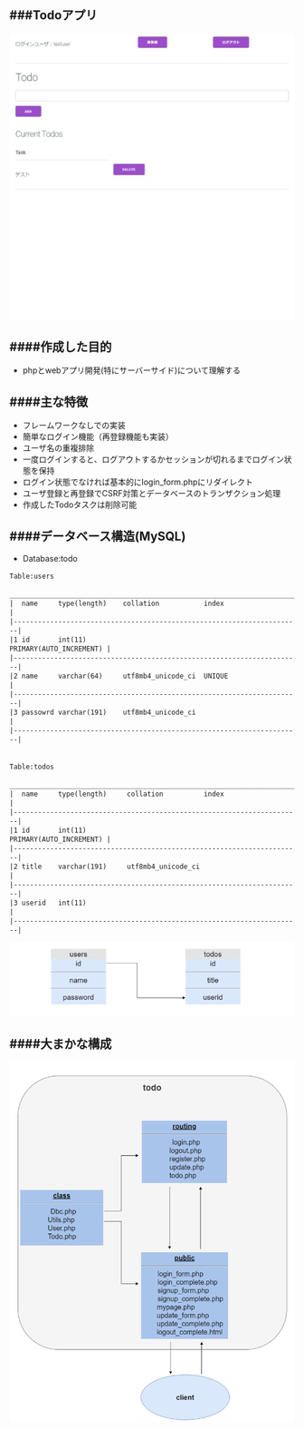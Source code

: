 
###Todoアプリ
---
![](./media/todo.jpeg)

####作成した目的
---
* phpとwebアプリ開発(特にサーバーサイド)について理解する

####主な特徴
---
* フレームワークなしでの実装
* 簡単なログイン機能（再登録機能も実装）
* ユーザ名の重複排除
* 一度ログインすると、ログアウトするかセッションが切れるまでログイン状態を保持
* ログイン状態でなければ基本的にlogin_form.phpにリダイレクト
* ユーザ登録と再登録でCSRF対策とデータベースのトランザクション処理
* 作成したTodoタスクは削除可能

####データベース構造(MySQL)
---
* Database:todo
```
Table:users
 _______________________________________________________________________
|  name     type(length)    collation           index                   |
|-----------------------------------------------------------------------|
|1 id       int(11)                             PRIMARY(AUTO_INCREMENT) |
|-----------------------------------------------------------------------|
|2 name     varchar(64)     utf8mb4_unicode_ci  UNIQUE                  |
|-----------------------------------------------------------------------|
|3 passowrd varchar(191)    utf8mb4_unicode_ci                          |
|-----------------------------------------------------------------------|


Table:todos
 _______________________________________________________________________
|  name     type(length)     collation          index                   |
|-----------------------------------------------------------------------|
|1 id       int(11)                             PRIMARY(AUTO_INCREMENT) |
|-----------------------------------------------------------------------|
|2 title    varchar(191)     utf8mb4_unicode_ci                         |
|-----------------------------------------------------------------------|
|3 userid   int(11)                                                     |
|-----------------------------------------------------------------------|
```
![](./media/database.png)


####大まかな構成
---
![](./media/directory.png)